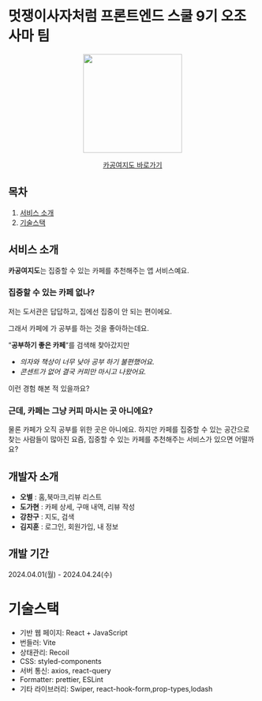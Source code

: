 # 멋쟁이사자처럼 프론트엔드 스쿨 9기 오조사마 팀
<div align="center"> 
    <img src="https://github.com/loeybho/Cagong/assets/85167497/6c7d05b1-044e-47d3-a4de-699c7ae34bca" style="width:200px;">
 <br />
  
  [카공여지도 바로가기](https://cagongmap.netlify.app/)
</div>

## 목차
1. [서비스 소개](#서비스-소개)
2. [기술스택](#기술스택)

## 서비스 소개

**카공여지도**는 집중할 수 있는 카페를 추천해주는 앱 서비스예요. 

### 집중할 수 있는 카페 없나?

저는 도서관은 답답하고, 집에선 집중이 안 되는 편이에요.

그래서 카페에 가 공부를 하는 것을 좋아하는데요.

“**공부하기 좋은 카페**“를 검색해 찾아갔지만

- *의자와 책상이 너무 낮아 공부 하기 불편했어요.*
- *콘센트가 없어 결국 커피만 마시고 나왔어요.*

이런 경험 해본 적 있을까요?

### 근데, 카페는 그냥 커피 마시는 곳 아니에요?

물론 카페가 오직 공부를 위한 곳은 아니에요.
하지만 카페를 집중할 수 있는 공간으로 찾는 사람들이 많아진 요즘,
집중할 수 있는 카페를 추천해주는 서비스가 있으면 어떨까요?

## 개발자 소개

- **오별** : 홈,북마크,리뷰 리스트
- **도가현** : 카페 상세, 구매 내역, 리뷰 작성
- **강찬구** : 지도, 검색
- **김지훈** : 로그인, 회원가입, 내 정보

## 개발 기간
2024.04.01(월) - 2024.04.24(수)

# 기술스택
- 기반 웹 페이지: React + JavaScript
- 번들러: Vite
- 상태관리: Recoil
- CSS: styled-components
- 서버 통신: axios, react-query
- Formatter: prettier, ESLint
- 기타 라이브러리: Swiper, react-hook-form,prop-types,lodash
